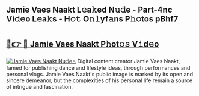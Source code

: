 ## Jamie Vaes Naakt L𝚎a𝚔ed N𝚞𝚍e - Part-4nc Vi𝚍𝚎o L𝚎a𝚔s - H𝚘𝚝 O𝚗𝚕yf𝚊ns P𝚑𝚘tos pBhf7

# <h2><a href="http://kf8gcy7.oniu.top/?m=Jamie+Vaes+Naakt">🔗👉 🔴 Jamie Vaes Naakt P𝚑ot𝚘𝚜 V𝚒d𝚎o</a></h2>

[![Jamie Vaes Naakt Nu𝚍e𝚜](https://i.imgur.com/0qMVB7G.gif)](http://kf8gcy7.oniu.top/?m=Jamie+Vaes+Naakt)
Digital content creator Jamie Vaes Naakt, famed for publishing dance and lifestyle ideas, through performances and personal vlogs. Jamie Vaes Naakt's public image is marked by its open and sincere demeanor, but the complexities of his personal life remain a source of intrigue and fascination.  
